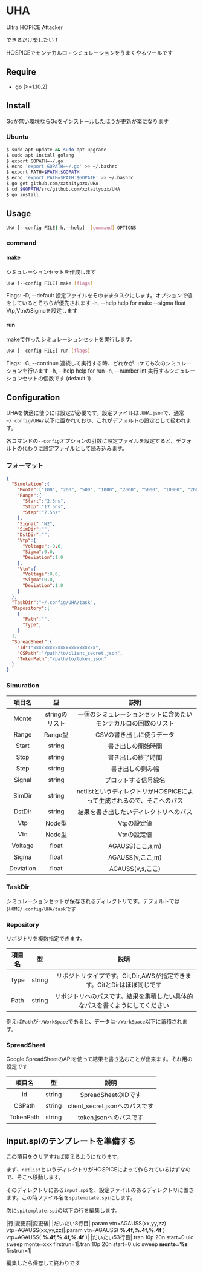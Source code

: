 # UHA
Ultra H○PICE Attacker

できるだけ楽したい！

H○SPICEでモンテカルロ・シミュレーションをうまくやるツールです

## Require
- go (>=1.10.2)

## Install
Goが無い環境ならGoをインストールしたほうが更新が楽になります

### Ubuntu
```sh
$ sudo apt update && sudo apt upgrade
$ sudo apt install golang
$ export GOPATH=~/.go
$ echo 'export GOPATH=~/.go' >> ~/.bashrc
$ export PATH=$PATH:$GOPATH
$ echo 'export PATH=$PATH:$GOPATH' >> ~/.bashrc
$ go get github.com/xztaityozx/UHA
$ cd $GOPATH/src/github.com/xztaityozx/UHA
$ go install
```

## Usage
```sh
UHA [--config FILE|-h,--help]  [command] OPTIONS
```

### command
#### make
シミュレーションセットを作成します

```sh
UHA [--config FILE] make [flags]
```

Flags:
  -D, --default       設定ファイルをそのままタスクにします。オプションで値をしているとそちらが優先されます
  -h, --help          help for make
      --sigma float   Vtp,VtnのSigmaを設定します

#### run
makeで作ったシミュレーションセットを実行します。

```sh
UHA [--config FILE] run [flags]
```
Flags:
  -C, --continue     連続して実行する時、どれかがコケても次のシミュレーションを行います
  -h, --help         help for run
  -n, --number int   実行するシミュレーションセットの個数です (default 1)


## Configuration
UHAを快適に使うには設定が必要です。設定ファイルは`.UHA.json`で、通常`~/.config/UHA/`以下に置かれており、これがデフォルトの設定として扱われます。

各コマンドの`--config`オプションの引数に設定ファイルを設定すると、デフォルトの代わりに設定ファイルとして読み込みます。

### フォーマット
```json
{
  "Simulation":{
    "Monte":["100", "200", "500", "1000", "2000", "5000", "10000", "20000", "50000"],
    "Range":{
      "Start":"2.5ns",
      "Stop":"17.5ns",
      "Step":"7.5ns"
    },
    "Signal":"N2",
    "SimDir":"",
    "DstDir":"",
    "Vtp":{
      "Voltage":-0.6,
      "Sigma":0.0,
      "Deviation":1.0
    },
    "Vtn":{
      "Voltage":0.6,
      "Sigma":0.0,
      "Deviation":1.0
    }
  },
  "TaskDir":"~/.config/UHA/task",
  "Repository":[
    {
      "Path":"",
      "Type",
    }
  ],
  "SpreadSheet":{
    "Id":"xxxxxxxxxxxxxxxxxxxxxxx",
    "CSPath":"/path/to/client_secret.json",
    "TokenPath":"/path/to/token.json"
  }
}
```

### Simuration
|項目名|型|説明|
|:--:|:--:|:--:|
|Monte|stringのリスト|一個のシミュレーションセットに含めたいモンテカルロの回数のリスト|
|Range|Range型|CSVの書き出しに使うデータ|
|Start|string|書き出しの開始時間|
|Stop|string|書き出しの終了時間|
|Step|string|書き出しの刻み幅|
|Signal|string|プロットする信号線名|
|SimDir|string|netlistというディレクトリがH○SPICEによって生成されるので、そこへのパス|
|DstDir|string|結果を書き出したいディレクトリへのパス|
|Vtp|Node型|Vtpの設定値|
|Vtn|Node型|Vtnの設定値|
|Voltage|float|AGAUSS(ここ,s,m)|
|Sigma|float|AGAUSS(v,ここ,m)|
|Deviation|float|AGAUSS(v,s,ここ)|


### TaskDir
シミュレーションセットが保存されるディレクトリです。デフォルトでは`$HOME/.config/UHA/task`です

### Repository
リポジトリを複数指定できます。

|項目名|型|説明|
|:--:|:--:|:--:|
|Type|string|リポジトリタイプです。Git,Dir,AWSが指定できます。GitとDirはほぼ同じです|
|Path|string|リポジトリへのパスです。結果を集積したい具体的なパスを書くようにしてください|

例えば`Path`が`~/WorkSpace`であると、データは`~/WorkSpace`以下に蓄積されます。

### SpreadSheet
Google SpreadSheetのAPIを使って結果を書き込むことが出来ます。それ用の設定です

|項目名|型|説明|
|:--:|:--:|:--:|
|Id|string|SpreadSheetのIDです|
|CSPath|string|client_secret.jsonへのパスです|
|TokenPath|string|token.jsonへのパスです|


## input.spiのテンプレートを準備する
この項目をクリアすれば使えるようになります。

まず、`netlist`というディレクトリがH○SPICEによって作られているはずなので、そこへ移動します。

そのディレクトリにある`input.spi`を、設定ファイルのあるディレクトリに置きます。この時ファイル名を`spitemplate.spi`にします。

次に`spitemplate.spi`の以下の行を編集します。

|行|変更前|変更後|
|だいたい8行目|.param vtn=AGAUSS(xx,yy,zz) vtp=AGAUSS(xx,yy,zz)|.param vtn=AGAUSS( __%.4f,%.4f,%.4f__ ) vtp=AGAUSS( __%.4f,%.4f,%.4f__ )|
|だいたい53行目|.tran 10p 20n start=0 uic sweep monte=xxx firstrun=1|.tran 10p 20n start=0 uic sweep __monte=%s__ firstrun=1|

編集したら保存して終わりです



